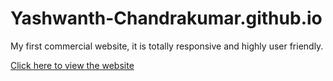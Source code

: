 # Yashwanth-Chandrakumar.github.io

My first commercial website, it is totally responsive and highly user friendly.

[Click here to view the website]()
